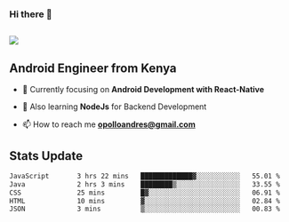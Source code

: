 ### Hi there 👋
<h2 align="left"><img src="https://readme-typing-svg.herokuapp.com?color='blue'&lines=I'm+Andrew+Opollo😊;Welcome+to+my+Github😜"> </h2>

## Android Engineer from Kenya


- 🌱 Currently focusing on **Android Development with React-Native**

- 🔭 Also learning **NodeJs** for Backend Development

- 📫 How to reach me **opolloandres@gmail.com**


## Stats Update
<!--START_SECTION:waka-->

```txt
JavaScript       3 hrs 22 mins   █████████████▓░░░░░░░░░░░   55.01 %
Java             2 hrs 3 mins    ████████▒░░░░░░░░░░░░░░░░   33.55 %
CSS              25 mins         █▓░░░░░░░░░░░░░░░░░░░░░░░   06.91 %
HTML             10 mins         ▓░░░░░░░░░░░░░░░░░░░░░░░░   02.84 %
JSON             3 mins          ▒░░░░░░░░░░░░░░░░░░░░░░░░   00.83 %
```

<!--END_SECTION:waka-->


